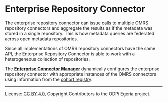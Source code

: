 <!-- SPDX-License-Identifier: CC-BY-4.0 -->
<!-- Copyright Contributors to the ODPi Egeria project. -->

# Enterprise Repository Connector

The enterprise repository connector
can issue calls to multiple OMRS repository connectors and aggregate the
results as if the metadata was stored in a single repository.
This is how metadata queries are federated across open metadata repositories.  

Since all implementations of OMRS repository connectors have the same API,
the Enterprise Repository Connector is able to work with
a heterogeneous collection of repositories.

The **[Enterprise Connector Manager](enterprise-connector-manager.md)**
dynamically configures the enterprise repository connector with appropriate
instances of the OMRS connectors using information from the [cohort registry](cohort-registry.md).



----
License: [CC BY 4.0](https://creativecommons.org/licenses/by/4.0/),
Copyright Contributors to the ODPi Egeria project.